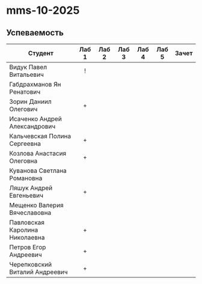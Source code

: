 # mms-10-2025


## Успеваемость
| Студент                        | Лаб 1 | Лаб 2 | Лаб 3 | Лаб 4 | Лаб 5 | Зачет |
| ------------------------------ | :---: | :---: | :---: | :---: | :---: | :---: |
| Видук Павел Витальевич         |   !   |       |       |       |       |       |
| Габдрахманов Ян Ренатович      |       |       |       |       |       |       |
| Зорин Даниил Олегович          |   +   |       |       |       |       |       |
| Исаченко Андрей Александрович  |       |       |       |       |       |       |
| Кальчевская Полина Сергеевна   |   +   |       |       |       |       |       |
| Козлова Анастасия Олеговна     |   +   |       |       |       |       |       |
| Куванова Светлана Романовна    |       |       |       |       |       |       |
| Ляшук Андрей Евгеньевич        |   +   |       |       |       |       |       |
| Мещенко Валерия Вячеславовна   |       |       |       |       |       |       |
| Павловская Каролина Николаевна |   +   |       |       |       |       |       |
| Петров Егор Андреевич          |   +   |       |       |       |       |       |
| Черепковский Виталий Андреевич |   +   |       |       |       |       |       |
